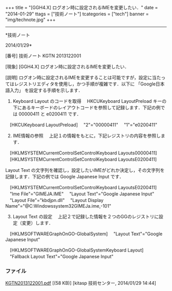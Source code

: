 ﻿+++
title = "[GGH4.X] ログオン時に設定されるIMEを変更したい．"
date = "2014-01-29"
ttags = ["技術ノート"]
tcategories = ["tech"]
banner = "img/technote.jpg"
+++

-----------------------------------------------------------------------------------------------------------------------------

*技術ノート

2014/01/29*


[番号]
技術ノート KGTN 2013122001

[現象]
[GGH4.X] ログオン時に設定されるIMEを変更したい．

[説明]
ログオン時に設定されるIMEを変更することは可能ですが，設定に当たってはレジストリエディタを使用し，かつ手順が複雑です．以下に
「Google日本語入力」 を設定する手順を示します．

1) Keyboard Layout のコードを取得
　HKCUKeyboard LayoutPreload
キーの下にあるキーボードのレイアウトコードを参照して記録します．下記の例では
00000411 と e0200411 です．

　[HKCUKeyboard LayoutPreload]
　"2"="00000411"
　"1"="e0200411"

2) IME情報の参照
　上記１の情報をもとに，下記レジストリの内容を参照します．

　[HKLMSYSTEMCurrentControlSetControlKeyboard
Layouts00000411]
　[HKLMSYSTEMCurrentControlSetControlKeyboard
LayoutsE0200411]

Layout Text
の文字列を確認し，設定したいIMEがどれか決定し，その文字列を記録します．下記の例では
Google Japanese Input です．

　[HKLMSYSTEMCurrentControlSetControlKeyboard
LayoutsE0200411]
　"Ime File"="GIMEJA.IME"
　"Layout Text"="Google Japanese Input"
　"Layout File"="kbdjpn.dll"
　"Layout Display
Name"="@C:Windowssystem32GIMEJa.ime,-101"

3) Layout Text の設定
　上記２で記録した情報を２つのGGのレジストリに設定（変更）します．

　[HKLMSOFTWAREGraphOnGO-GlobalSystem]
　"Layout Text"="Google Japanese Input"

　[HKLMSOFTWAREGraphOnGO-GlobalSystemKeyboard Layout]
　"Fallback Layout Text"="Google Japanese Input"


### ファイル

 
 


[KGTN2013122001.pdf](http://techreport.kitasp.net/attachments/download/1464/KGTN2013122001.pdf)
 [(58 KB)] [kitasp 技術センター, 2014/01/29
14:44]


 


 

